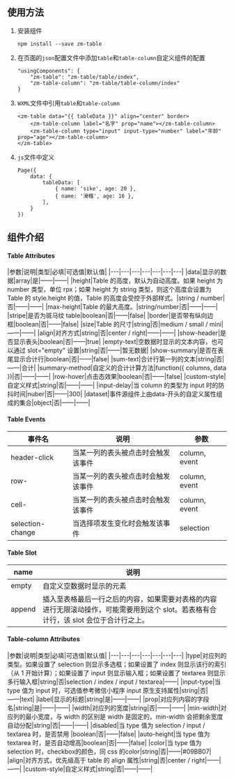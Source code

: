 ## 使用方法
1. 安装组件
    ```
    npm install --save zm-table
    ```
2. 在页面的`json`配置文件中添加`table`和`table-column`自定义组件的配置
    ```
    "usingComponents": {
        "zm-table": "zm-table/table/index",
        "zm-table-column": "zm-table/table-column/index"
    }
    ```
3. `WXML`文件中引用`table`和`table-column`
    ```
    <zm-table data="{{ tableData }}" align="center" border>
        <zm-table-column label="名字" prop="name"></zm-table-column>
        <zm-table-column type="input" input-type="number" label="年龄" prop="age"></zm-table-column>
    </zm-table>
    ```
4. `js`文件中定义
    ```
    Page({
        data: {
            tableData: [
                { name: 'sike', age: 20 },
                { name: '滑稽', age: 16 },
            ],
        }
    })
    ```

## 组件介绍
#### Table Attributes
|参数|说明|类型|必填|可选值|默认值|
|---|---|---|---|---|---|---|
|data|显示的数据|array|是|——|——|
|height|Table 的高度，默认为自动高度。如果 height 为 number 类型，单位 rpx；如果 height 为 string 类型，则这个高度会设置为 Table 的 style.height 的值，Table 的高度会受控于外部样式。|string / number|否|——|——|
|max-height|Table 的最大高度。|string/number|否|——|——|
|stripe|是否为斑马纹 table|boolean|否|——|false|
|border|是否带有纵向边框|boolean|否|——|false|
|size|Table 的尺寸|string|否|medium / small / mini|——|——|
|align|对齐方式|string|否|center / right|——|——|
|show-header|是否显示表头|boolean|否|——|true|
|empty-text|空数据时显示的文本内容，也可以通过 slot="empty" 设置|string|否|——|暂无数据|
|show-summary|是否在表尾显示合计行|boolean|否|——|false|
|sum-text|合计行第一列的文本|string|否|——|合计|
|summary-method|自定义的合计计算方法|function({ columns, data })|否|——|——|
|row-hover|点击态效果|boolean|否|——|false|
|custom-style|自定义样式|string|否|——|——|
|input-delay|当 column 的类型为 input 时的防抖时间|nuber|否|——|300|
|dataset|事件源组件上由data-开头的自定义属性组成的集合|object|否|——|——|

#### Table Events
|事件名|说明|参数|
|---|---|---|
|header-click|当某一列的表头被点击时会触发该事件|column, event|
|row-|当某一列的表头被点击时会触发该事件|column, event|
|cell-|当某一列的表头被点击时会触发该事件|column, event|
|selection-change|当选择项发生变化时会触发该事件|selection|

#### Table Slot
|name|说明|
|---|---|
|empty|自定义空数据时显示的元素|
|append|插入至表格最后一行之后的内容，如果需要对表格的内容进行无限滚动操作，可能需要用到这个 slot。若表格有合计行，该 slot 会位于合计行之上。|

#### Table-column Attributes
|参数|说明|类型|必填|可选值|默认值|
|---|---|---|---|---|---|---|
|type|对应列的类型。如果设置了 selection 则显示多选框；如果设置了 index 则显示该行的索引（从 1 开始计算）；如果设置了 input 则显示输入框；如果设置了 textarea 则显示多行输入框|string|否|selection / index / input / textarea|——|
|input-type|当 type 值为 input 时，可选值参考微信小程序 input 原生支持属性|string|否|——|text|
|label|显示的标题|string|是|——|——|
|prop|对应列内容的字段名|string|是|——|——|
|width|对应列的宽度|string|否|——|——|
|min-width|对应列的最小宽度，与 width 的区别是 width 是固定的，min-width 会把剩余宽度自动分配|string|否|——|——|
|disabled|当 type 值为 selection / input / textarea 时，是否禁用 |boolean|否|——|false|
|auto-height|当 type 值为 textarea 时，是否自动增高|boolean|否|——|false|
|color|当 type 值为 selection 时，checkbox的颜色，同 css 的color|string|否|——|#09BB07|
|align|对齐方式，优先级高于 table 的 align 属性|string|否|center / right|——|——|
|custom-style|自定义样式|string|否|——|——|